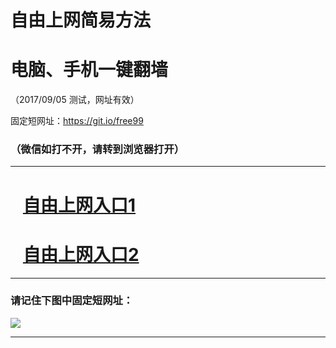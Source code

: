 ﻿# 自由上网简易方法

# 电脑、手机一键翻墙

（2017/09/05 测试，网址有效）

固定短网址：https://git.io/free99

### （微信如打不开，请转到浏览器打开）


***





# &nbsp;&nbsp; <a href="http://ft24101527.fwq-tz1001.xyz/fwqtz01.html?t=090500114670 " target="_blank">自由上网入口1</a>
# &nbsp;&nbsp; <a href="http://ft2649726239.fwq-tz1002.xyz/fwqtz02.html?t=090500117368 " target="_blank">自由上网入口2</a>
***

### 请记住下图中固定短网址：

<img src="https://s3-us-west-2.amazonaws.com/fwq-1001/yjfq-20170905okok.png" /> 


***

